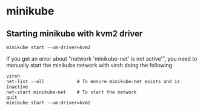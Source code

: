 # minikube

## Starting minikube with kvm2 driver

`minikube start --vm-driver=kvm2`

If you get an error about "network 'minikube-net' is not active'", you need to
manually start the minikube network with virsh doing the following

```
virsh
net-list --all            # To ensure minikube-net exists and is inactive
net-start minikube-net    # To start the network
quit
minikube start --vm-driver=kvm2

